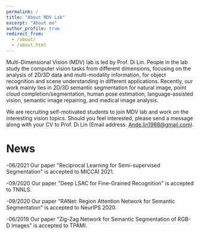 ```yaml
---
permalink: /
title: "About MDV Lab"
excerpt: "About me"
author_profile: true
redirect_from: 
  - /about/
  - /about.html
---
```


Multi-Dimensional Vision (MDV) lab is led by Prof. Di Lin. People in the lab study the computer vision tasks from different dimensions, focusing on the analysis of 2D/3D data and multi-modality information, for object recognition and scene understanding in different applications. Recently, our work mainly lies in 2D/3D semantic segmentation for natural image, point cloud completion/segmentation, human pose estimation, language-assisted vision, semantic image repairing, and medical image analysis.

We are recruiting self-motivated students to join MDV lab and work on the interesting vision topics. Should you feel interested, please send a message along with your CV to Prof. Di Lin (Email address: Ande.lin1988@gmail.com).


News
======
-06/2021 Our paper "Reciprocal Learning for Semi-supervised Segmentation" is accepted to MICCAI 2021.

-09/2020 Our paper "Deep LSAC for Fine-Grained Recognition" is accepted to TNNLS.

-09/2020 Our paper "RANet: Region Attention Network for Semantic Segmentation" is accepted to NeurIPS 2020.

-06/2019 Our paper "Zig-Zag Network for Semantic Segmentation of RGB-D Images" is accepted to TPAMI.

